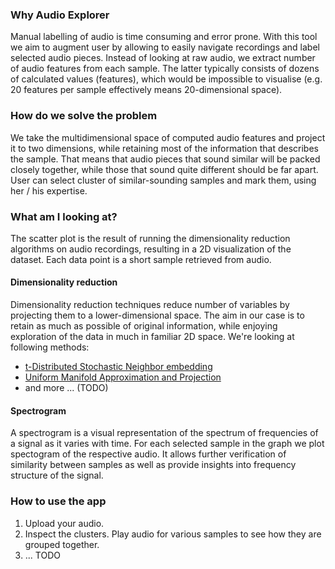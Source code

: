 ### Why Audio Explorer
Manual labelling of audio is time consuming and error prone. With this tool we aim to augment user by allowing to easily navigate recordings and label selected audio pieces. Instead of looking at raw audio, we extract number of audio features from each sample. The latter typically consists of dozens of calculated values (features), which would be impossible to visualise (e.g. 20 features per sample effectively means 20-dimensional space). 

### How do we solve the problem
We take the multidimensional space of computed audio features and project it to two dimensions, while retaining most of the information that describes the sample. That means that audio pieces that sound similar will be packed closely together, while those that sound quite different should be far apart. User can select cluster of similar-sounding samples and mark them, using her / his expertise. 

### What am I looking at?
The scatter plot is the result of running the dimensionality reduction algorithms on audio recordings, resulting in a 2D visualization of the dataset. Each data point is a short sample retrieved from audio. 


#### Dimensionality reduction
Dimensionality reduction techniques reduce number of variables by projecting them to a lower-dimensional space. The aim in our case is to retain as much as possible of original information, while enjoying exploration of the data in much in familiar 2D space. We're looking at following methods:
* [t-Distributed Stochastic Neighbor embedding](https://en.wikipedia.org/wiki/T-distributed_stochastic_neighbor_embedding)
* [Uniform Manifold Approximation and Projection](https://arxiv.org/pdf/1802.03426)
* and more ... (TODO)


#### Spectrogram
A spectrogram is a visual representation of the spectrum of frequencies of a signal as it varies with time. For each selected sample in the graph we plot spectogram of the respective audio. It allows further verification of similarity between samples as well as provide insights into frequency structure of the signal.
 

### How to use the app
1. Upload your audio.
2. Inspect the clusters. Play audio for various samples to see how they are grouped together.
3. ... TODO

